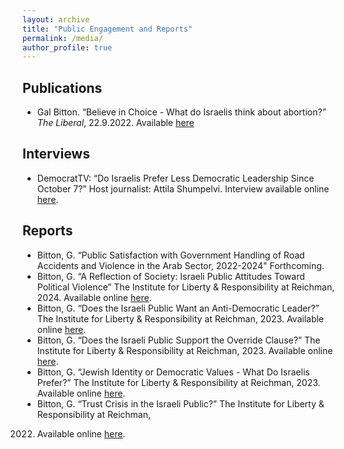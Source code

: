 ```yaml
---
layout: archive
title: "Public Engagement and Reports"
permalink: /media/
author_profile: true
---
```


Publications
---
* Gal Bitton. “Believe in Choice - What do Israelis think about abortion?” *The Liberal*, 22.9.2022. Available [here](https://theliberal.co.il/×%C2%9E×%C2%90×%C2%9E×%C2%99×%C2%A0×%C2%99×%C2%9D-×%C2%91×%C2%91×%C2%97×%C2%99×¨×%C2%94-×%C2%92×%C2%9C-×%C2%91×%C2%99×%C2%98×%C2%95×%C2%9F-×%C2%94×%C2%9E×%C2%9B×%C2%95×%C2%9F-×%C2%9C×%C2%97×%C2%99×¨×%C2%95×ª/)

Interviews
---
* DemocratTV: “Do Israelis Prefer Less Democratic Leadership Since October 7?” Host journalist: Attila Shumpelvi. Interview available online [here](https://www.youtube.com/watch?v=JJ5-jN0gKQI).

Reports
---
* Bitton, G. “Public Satisfaction with Government Handling of Road Accidents and Violence in the Arab Sector, 2022-2024" Forthcoming.
* Bitton, G. “A Reflection of Society: Israeli Public Attitudes Toward Political Violence” The Institute for
Liberty & Responsibility at Reichman, 2024. Available online [here](https://www.runi.ac.il/media/j2ybvbug/gal-bitton-political-violence-13-2024.pdf).
* Bitton, G. “Does the Israeli Public Want an Anti-Democratic Leader?” The Institute for Liberty &
Responsibility at Reichman, 2023. Available online [here](https://www.runi.ac.il/media/vzufs4u3/gal-bitton-strong-leader-4-2024.pdf).
* Bitton, G. “Does the Israeli Public Support the Override Clause?” The Institute for Liberty &
Responsibility at Reichman, 2023. Available online [here](https://www.runi.ac.il/media/mxklwsyh/override-clause-gal-bitton-230704.pdf).
* Bitton, G. “Jewish Identity or Democratic Values - What Do Israelis Prefer?” The Institute for Liberty &
Responsibility at Reichman, 2023. Available online [here](https://www.runi.ac.il/media/yi0fsna0/jewish-democratic-bitton-11-2023.pdf).
* Bitton, G. “Trust Crisis in the Israeli Public?” The Institute for Liberty & Responsibility at Reichman,
2022. Available online [here](https://www.runi.ac.il/media/5pkjz1ii/crisis-trust-israeli-public.pdf).
